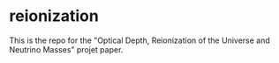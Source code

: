 # reionization

This is the repo for the "Optical Depth, Reionization of the Universe and Neutrino Masses" projet paper.
